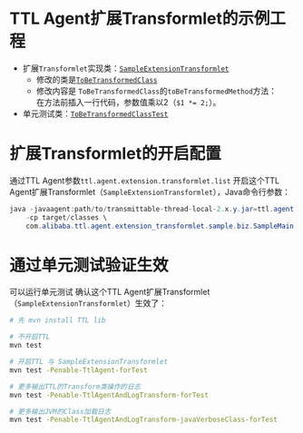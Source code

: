 # TTL Agent扩展Transformlet的示例工程

- 扩展`Transformlet`实现类：[`SampleExtensionTransformlet`](src/main/java/com/alibaba/ttl/agent/extension_transformlet/sample/transformlet/SampleExtensionTransformlet.java)
    - 修改的类是[`ToBeTransformedClass`](src/main/java/com/alibaba/ttl/agent/extension_transformlet/sample/biz/ToBeTransformedClass.java)
    - 修改内容是 `ToBeTransformedClass`的`toBeTransformedMethod`方法：   
      在方法前插入一行代码，参数值乘以2（`$1 *= 2;`）。
- 单元测试类：[`ToBeTransformedClassTest`](src/test/java/com/alibaba/ttl/agent/extension_transformlet/sample/biz/ToBeTransformedClassTest.java)


# 扩展Transformlet的开启配置

通过TTL Agent参数`ttl.agent.extension.transformlet.list` 开启这个TTL Agent扩展Transformlet（`SampleExtensionTransformlet`），Java命令行参数：

```java
java -javaagent:path/to/transmittable-thread-local-2.x.y.jar=ttl.agent.extension.transformlet.list:com.alibaba.ttl.agent.extension_transformlet.sample.transformlet.SampleExtensionTransformlet \
    -cp target/classes \
    com.alibaba.ttl.agent.extension_transformlet.sample.biz.SampleMain
```

# 通过单元测试验证生效

可以运行单元测试 确认这个TTL Agent扩展Transformlet（`SampleExtensionTransformlet`）生效了：

```bash
# 先 mvn install TTL lib

# 不开启TTL
mvn test

# 开启TTL 与 SampleExtensionTransformlet
mvn test -Penable-TtlAgent-forTest

# 更多输出TTL的Transform类操作的日志
mvn test -Penable-TtlAgentAndLogTransform-forTest

# 更多输出JVM的Class加载日志
mvn test -Penable-TtlAgentAndLogTransform-javaVerboseClass-forTest
```
